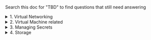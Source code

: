 Search this doc for "TBD" to find questions that still need answering 

<details><summary>1. Virtual Networking</summary>

# vnet Peering
1. **When a peering status says "Disconnected", how to resolve?**
   - Delete and recreate
  
2. What does **Gateway Transit disabled/enabled do**?
   - For a VPN configured with ExpressRoute
   - https://docs.microsoft.com/en-us/azure/virtual-network/virtual-network-peering-overview
   - "Gateway Transit is a peering property that enables a virtual network to utilize a VPN/ExpressRoute gateway in a peered virtual network. Gateway transit works for both cross premises and network-to-network connectivity. Traffic to the gateway (ingress or egress) in the peered virtual network incurs virtual network peering charges on the spoke VNet (or non-gateway VNet)"
   
# Default routes
1. By default, can Azure virtual machines connect to the internet?
   - TBD but I think No
   
# VPNs - Point to site
1. **What are the steps?**
   - https://docs.microsoft.com/en-us/azure/vpn-gateway/vpn-gateway-howto-point-to-site-resource-manager-portal
   - 1. Create an Azure vnet
   - 2. Create an Azure vnet gateway (which includes an Azure gateway subnet)
   - 3. Get a root private/public key certificates
   - 4. Generate a client certificate (a.k.a. "export a certificate") - this is the private cert
   - 5. Configure the vnet gateway/VPN in Azure - Add the client's IP address to the vnet gateway's client address pool, set authentication to Azure certificate, upload public cert.
   - 6. On the user's laptop, install the exported client certificate
   - 7. Generate the download files in Azure -> Download VPN client (https://docs.microsoft.com/en-us/azure/vpn-gateway/point-to-site-vpn-client-configuration-azure-cert)
   - 8. Install on user's laptop
   
   
</details>

<details><summary>2. Virtual Machine related</summary>

1. **How do you move managed data disk to another VM?**
   - TBD
   
# Storage-related

1. **What type of storage is needed to store virtual disk files for Azure VMs?**
   - TBD but I think Blob storage
</details>



<details><summary>3. Managing Secrets</summary>

1. **ARM deployments - how to make sure password is not stored in plaintext in json file?**
   - Azure Key Vault
    

2. **ARM deployments - what is needed to access Azure Key Vault secret during ARM template deployment?**
   - Access Policy is used if Azure things are talking to other Azure things
   - https://docs.microsoft.com/en-us/azure/azure-resource-manager/templates/template-tutorial-use-key-vault?tabs=CLI
</details>


<details><summary>4. Storage </summary>

1. **What is URL of an Azure File Share?**
   - TBD but I think https://**name_of_storage_acct**.file.core.windows.net/**name_of_file_share**
</details>
